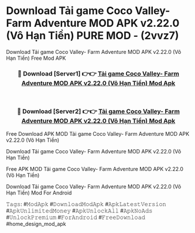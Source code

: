 # Download Tải game Coco Valley- Farm Adventure MOD APK v2.22.0 (Vô Hạn Tiền) PURE MOD - (2vvz7)
Download Tải game Coco Valley- Farm Adventure MOD APK v2.22.0 (Vô Hạn Tiền) Free Mod APK

<div align="center">
<h3>🔴 Download [Server1] 👉👉 <a href="https://apk-comot.site?title=Tải_game_Coco_Valley-_Farm_Adventure_MOD_APK_v2.22.0_(Vô_Hạn_Tiền)">Tải game Coco Valley- Farm Adventure MOD APK v2.22.0 (Vô Hạn Tiền) Mod Apk</a></h3><br>

<h3>🔴 Download [Server2] 👉👉 <a href="https://apk-comot.site?title=Tải_game_Coco_Valley-_Farm_Adventure_MOD_APK_v2.22.0_(Vô_Hạn_Tiền)">Tải game Coco Valley- Farm Adventure MOD APK v2.22.0 (Vô Hạn Tiền) Mod Apk</a></h3>
</div>


Free Download APK MOD Tải game Coco Valley- Farm Adventure MOD APK v2.22.0 (Vô Hạn Tiền)

Download Tải game Coco Valley- Farm Adventure MOD APK v2.22.0 (Vô Hạn Tiền) 

Free APK MOD Tải game Coco Valley- Farm Adventure MOD APK v2.22.0 (Vô Hạn Tiền) 

Download Tải game Coco Valley- Farm Adventure MOD APK v2.22.0 (Vô Hạn Tiền) Mod For Android

𝚃𝚊𝚐𝚜: #𝙼𝚘𝚍𝙰𝚙𝚔 #𝙳𝚘𝚠𝚗𝚕𝚘𝚊𝚍𝙼𝚘𝚍𝙰𝚙𝚔 #𝙰𝚙𝚔𝙻𝚊𝚝𝚎𝚜𝚝𝚅𝚎𝚛𝚜𝚒𝚘𝚗 #𝙰𝚙𝚔𝚄𝚗𝚕𝚒𝚖𝚒𝚝𝚎𝚍𝙼𝚘𝚗𝚎𝚢 #𝙰𝚙𝚔𝚄𝚗𝚕𝚘𝚌𝚔𝙰𝚕𝚕 #𝙰𝚙𝚔𝙽𝚘𝙰𝚍𝚜 #𝚄𝚗𝚕𝚘𝚌𝚔𝙿𝚛𝚎𝚖𝚒𝚞𝚖 #𝙵𝚘𝚛𝙰𝚗𝚍𝚛𝚘𝚒𝚍 #𝙵𝚛𝚎𝚎𝙳𝚘𝚠𝚗𝚕𝚘𝚊𝚍 #home_design_mod_apk